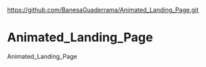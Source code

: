 https://github.com/BanesaGuaderrama/Animated_Landing_Page.git

# Animated_Landing_Page
Animated_Landing_Page

